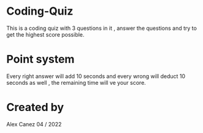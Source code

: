 # Coding-Quiz

This is a coding quiz with 3 questions in it , answer the questions and try to get the highest score possible.

# Point system

Every right answer will add 10 seconds and every wrong will deduct 10 seconds as well , the remaining time will ve your score.

# Created by

Alex Canez
04 / 2022